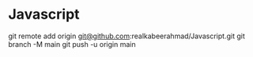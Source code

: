 # Javascript
git remote add origin git@github.com:realkabeerahmad/Javascript.git
git branch -M main
git push -u origin main
